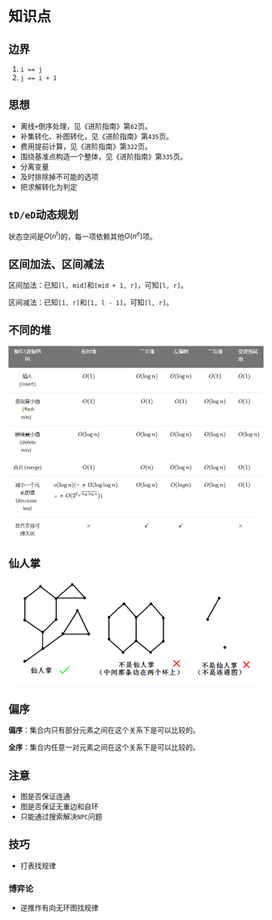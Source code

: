 # 知识点

## 边界

1. `i == j`
2. `j == i + 1`

## 思想

- 离线`+`倒序处理，见《进阶指南》第`62`页。
- 补集转化、补图转化，见《进阶指南》第`435`页。
- 费用提前计算，见《进阶指南》第`322`页。
- 围绕基准点构造一个整体，见《进阶指南》第`335`页。
- 分离变量
- 及时排除掉不可能的选项
- 把求解转化为判定

## `tD/eD`动态规划

状态空间是$O(n^t)$的，每一项依赖其他$O(n^e)$项。

## 区间加法、区间减法

区间加法：已知`[l, mid]`和`[mid + 1, r]`，可知`[l, r]`。

区间减法：已知`[1, r]`和`[1, l - 1]`，可知`[l, r]`。

## 不同的堆

![](/img/0056.png)

## 仙人掌

![](/img/0057.png)

## 偏序

**偏序**：集合内只有部分元素之间在这个关系下是可以比较的。

**全序**：集合内任意一对元素之间在这个关系下是可以比较的。

## 注意

- 图是否保证连通
- 图是否保证无重边和自环
- 只能通过搜索解决`NPC`问题

## 技巧

- 打表找规律

### 博弈论

- 逆推作有向无环图找规律